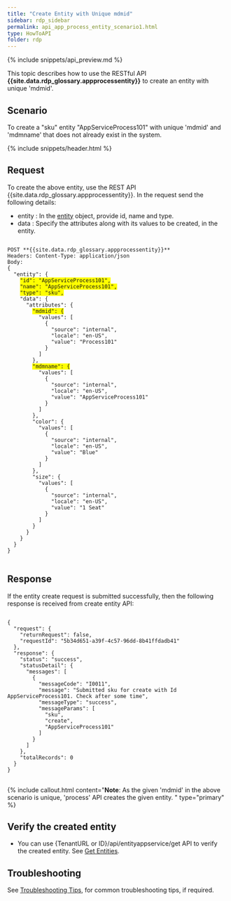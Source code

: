 ```yaml
---
title: "Create Entity with Unique mdmid"
sidebar: rdp_sidebar
permalink: api_app_process_entity_scenario1.html
type: HowToAPI
folder: rdp
---
```


{% include snippets/api_preview.md %}

This topic describes how to use the RESTful API **{{site.data.rdp_glossary.appprocessentity}}** to create an entity with unique 'mdmid'. 

## Scenario

To create a "sku" entity "AppServiceProcess101" with unique 'mdmid' and 'mdmname' that does not already exist in the system. 

{% include snippets/header.html %}

## Request

To create the above entity, use the REST API {{site.data.rdp_glossary.appprocessentity}}. In the request send the following details:

* entity : In the [entity](api_entity_object_structure.html) object, provide id, name and type. 
* data : Specify the attributes along with its values to be created, in the entity. 

<pre>
<code>
POST **{{site.data.rdp_glossary.appprocessentity}}**
Headers: Content-Type: application/json
Body:
{
  "entity": {
    <span style="background-color: #FFFF00">"id": "AppServiceProcess101",</span>
    <span style="background-color: #FFFF00">"name": "AppServiceProcess101",</span>
    <span style="background-color: #FFFF00">"type": "sku",</span>
    "data": {
      "attributes": {
        <span style="background-color: #FFFF00">"mdmid": {</span>
          "values": [
            {
              "source": "internal",
              "locale": "en-US",
              "value": "Process101"
            }
          ]
        },
        <span style="background-color: #FFFF00">"mdmname": {</span>
          "values": [
            {
              "source": "internal",
              "locale": "en-US",
              "value": "AppServiceProcess101"
            }
          ]
        },
        "color": {
          "values": [
            {
              "source": "internal",
              "locale": "en-US",
              "value": "Blue"
            }
          ]
        },
        "size": {
          "values": [
            {
              "source": "internal",
              "locale": "en-US",
              "value": "1 Seat"
            }
          ]
        }
      }
    }
  }
}
</code>
</pre>

## Response

If the entity create request is submitted successfully, then the following response is received from create entity API:

<pre>
<code>
{
  "request": {
    "returnRequest": false,
    "requestId": "5b34d651-a39f-4c57-96dd-8b41ffdadb41"
  },
  "response": {
    "status": "success",
    "statusDetail": {
      "messages": [
        {
          "messageCode": "I0011",
          "message": "Submitted sku for create with Id AppServiceProcess101. Check after some time",
          "messageType": "success",
          "messageParams": [
            "sku",
            "create",
            "AppServiceProcess101"
          ]
        }
      ]
    },
    "totalRecords": 0
  }
}
</code>
</pre> 

{% include callout.html content="**Note**: As the given 'mdmid' in the above scenario is unique, 'process' API creates the given entity. 
" type="primary" %}

## Verify the created entity

* You can use {TenantURL or ID}/api/entityappservice/get API to verify the created entity. See [Get Entities](api_app_get_entity.html).

## Troubleshooting

See [Troubleshooting Tips](api_troubleshooting_tips.html), for common troubleshooting tips, if required.